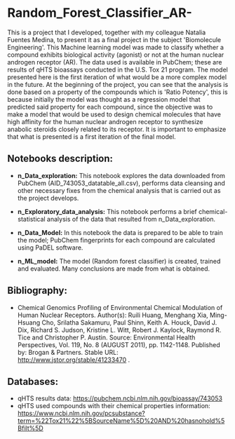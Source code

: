 # Random_Forest_Classifier_AR-

This is a project that I developed, together with my colleague Natalia Fuentes Medina, to present it as a final project in the subject 'Biomolecule Engineering'. 
This Machine learning model was made to classify whether a compound exhibits biological  activity (agonist)  or not at the human nuclear androgen receptor (AR). 
The data used is available in PubChem; these are results of qHTS bioassays  conducted in the U.S. Tox 21 program. The model presented here is the first iteration 
of what would be a more complex model in the future. At the beginning of the project, you can see that the analysis is done based on a property of the compounds 
which is  'Ratio Potency', this is because initially the model was thought as a regression model that predicted said property for each  compound, since the objective
was to make a model that would be used to design chemical molecules that have high affinity for  the human nuclear androgen receptor to synthesize anabolic steroids 
closely related to its receptor. It is important to emphasize  that what is presented is a first iteration of the final model.

## Notebooks description: 

* **n_Data_exploration:** This notebook explores the data downloaded from PubChem (AID_743053_datatable_all.csv), performs data cleansing and other necessary fixes from 
the chemical analysis that is carried out as the project develops.

* **n_Exploratory_data_analysis:** This notebook performs a brief chemical-statistical analysis of the data that resulted from n_Data_exploration.

* **n_Data_Model:** In this notebook the data is prepared to be able to train the model; PubChem fingerprints for each compound are calculated using PaDEL software.

* **n_ML_model:** The model (Random forest classifier) is created, trained and evaluated. Many conclusions are made from what is obtained.

## Bibliography:

* Chemical Genomics Profiling of Environmental Chemical Modulation of Human Nuclear 
  Receptors. Author(s): Ruili Huang, Menghang Xia, Ming-Hsuang Cho, Srilatha Sakamuru, Paul Shinn,
  Keith A. Houck, David J. Dix, Richard S. Judson, Kristine L. Witt, Robert J. Kaylock,
  Raymond R. Tice and Christopher P. Austin. Source: Environmental Health Perspectives, Vol. 119, No. 8 (AUGUST 2011), pp. 1142-1148.
  Published by: Brogan & Partners. Stable URL: http://www.jstor.org/stable/41233470 .
  
  
## Databases: 
* qHTS results data: https://pubchem.ncbi.nlm.nih.gov/bioassay/743053 
* qHTS used compounds with their chemical properties information: https://www.ncbi.nlm.nih.gov/pcsubstance?term=%22Tox21%22%5BSourceName%5D%20AND%20hasnohold%5Bfilt%5D
